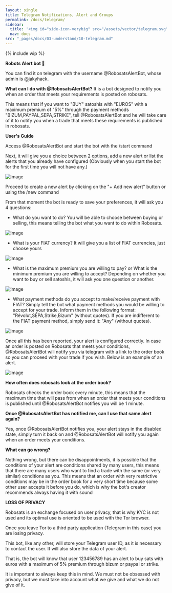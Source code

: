 ```yaml
---
layout: single
title: Telegram Notifications, Alert and Groups
permalink: /docs/telegram/
sidebar:
  title: '<img id="side-icon-verybig" src="/assets/vector/telegram.svg"/>Telegram'
  nav: docs
src: "_pages/docs/03-understand/10-telegram.md"
---
```


<!-- Cover: telegram notification bot: how to enable (on phone and desktop). What are the privacy trade offs. Alert bot (Jacky). Telegram public support group, different language group. Warning: never reply to privates. Never share your robot token -->

{% include wip %}

**Robots Alert bot 🔔**

You can find it on telegram with the username @RobosatsAlertBot, whose admin is @jakyhack.

**What can I do with @RobosatsAlertBot?**
It is a bot designed to notify you when an order that meets your requirements is posted on robosats.

This means that if you want to "BUY" satoshis with "EUROS" with a maximum premium of "5%" through the payment methods "BIZUM,PAYPAL,SEPA,STRIKE", tell @RobosatsAlertBot and he will take care of it to notify you when a trade that meets these requirements is published in robosats.

**User's Guide**

Access @RobosatsAlertBot and start the bot with the /start command

Next, it will give you a choice between 2 options, add a new alert or list the alerts that you already have configured (Obviously when you start the bot for the first time you will not have any.)

![image](https://user-images.githubusercontent.com/47178010/170114653-f1d22f61-1db3-4a6a-b38c-5542a1b76648.png)

Proceed to create a new alert by clicking on the "+ Add new alert" button or using the /new command

From that moment the bot is ready to save your preferences, it will ask you 4 questions:
- What do you want to do? You will be able to choose between buying or selling, this means telling the bot what you want to do within Robosats.

![image](https://user-images.githubusercontent.com/47178010/170114706-a4226028-50a5-414e-8ae8-c44f90833ff6.png)

- What is your FIAT currency? It will give you a list of FIAT currencies, just choose yours

![image](https://user-images.githubusercontent.com/47178010/170114837-3e83f1c9-035a-4b59-8c8e-043f77995a33.png)

- What is the maximum premium you are willing to pay? or What is the minimum premium you are willing to accept? Depending on whether you want to buy or sell satoshis, it will ask you one question or another.

![image](https://user-images.githubusercontent.com/47178010/170115618-66117113-e702-4faa-b02d-a8101244f7da.png)

- What payment methods do you accept to make/receive payment with FIAT? Simply tell the bot what payment methods you would be willing to accept for your trade. Inform them in the following format: "Révolut,SEPA,Strike,Bizum" (without quotes). If you are indifferent to the FIAT payment method, simply send it: "Any" (without quotes).

![image](https://user-images.githubusercontent.com/47178010/170115693-7378b25a-93af-4ad3-ad7e-d0185364003d.png)


Once all this has been reported, your alert is configured correctly. In case an order is posted on Robosats that meets your conditions, @RobosatsAlertBot will notify you via telegram with a link to the order book so you can proceed with your trade if you wish. Below is an example of an alert.

![image](https://user-images.githubusercontent.com/47178010/170116003-6316c10a-0c6f-44bc-8eb6-17a1df8e1f3f.png)

**How often does robosats look at the order book?**

Robosats checks the order book every minute, this means that the maximum time that will pass from when an order that meets your conditions is published until @RobosatsAlertBot notifies you will be 1 minute.

**Once @RobosatsAlertBot has notified me, can I use that same alert again?**

Yes, once @RobosatsAlertBot notifies you, your alert stays in the disabled state, simply turn it back on and @RobosatsAlertBot will notify you again when an order meets your conditions.

**What can go wrong?**

Nothing wrong, but there can be disappointments, it is possible that the conditions of your alert are conditions shared by many users, this means that there are many users who want to find a trade with the same (or very similar) conditions as you. This means that an order with very restrictive conditions may be in the order book for a very short time because some other user accepts it before you do, which is why the bot's creator recommends always having it with sound

**LOSS OF PRIVACY**

Robosats is an exchange focused on user privacy, that is why KYC is not used and its optimal use is oriented to be used with the Tor browser.

Once you leave Tor to a third party application (Telegram in this case) you are losing privacy.

This bot, like any other, will store your Telegram user ID, as it is necessary to contact the user. It will also store the data of your alert.

That is, the bot will know that user 123456789 has an alert to buy sats with euros with a maximum of 5% premium through bizum or paypal or strike.

It is important to always keep this in mind. We must not be obsessed with privacy, but we must take into account what we give and what we do not give of it.

